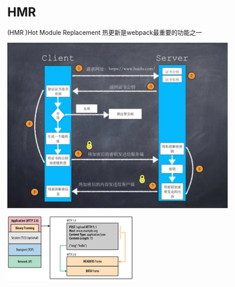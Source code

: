 # HMR

\(HMR \)Hot Module Replacement 热更新是webpack最重要的功能之一

![](../../.gitbook/assets/image%20%28197%29.png)

![](../../.gitbook/assets/image%20%28181%29.png)

